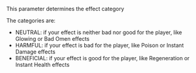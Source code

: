 This parameter determines the effect category

The categories are:

* NEUTRAL: if your effect is neither bad nor good for the player, like Glowing or Bad Omen effects
* HARMFUL: if your effect is bad for the player, like Poison or Instant Damage effects
* BENEFICIAL: if your effect is good for the player, like Regeneration or Instant Health effects